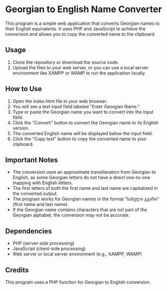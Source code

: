 # Georgian to English Name Converter

This program is a simple web application that converts Georgian names to their English equivalents. It uses PHP and JavaScript to achieve the conversion and allows you to copy the converted name to the clipboard.

## Usage

1. Clone the repository or download the source code.
2. Upload the files to your web server, or you can use a local server environment like XAMPP or WAMP to run the application locally.

## How to Use

1. Open the index.html file in your web browser.
2. You will see a text input field labeled "Enter Georgian Name."
3. Type or paste the Georgian name you want to convert into the input field.
4. Click the "Convert" button to convert the Georgian name to its English version.
5. The converted English name will be displayed below the input field.
6. Click the "Copy text" button to copy the converted name to your clipboard.

## Important Notes

- The conversion uses an approximate transliteration from Georgian to English, as some Georgian letters do not have a direct one-to-one mapping with English letters.
- The first letters of both the first name and last name are capitalized in the converted output.
- The program works for Georgian names in the format "სახელი გვარი" (first name and last name).
- If the Georgian name contains characters that are not part of the Georgian alphabet, the conversion may not be accurate.

## Dependencies

- PHP (server-side processing)
- JavaScript (client-side processing)
- Web server or local server environment (e.g., XAMPP, WAMP)

## Credits

This program uses a PHP function for Georgian to English conversion.
